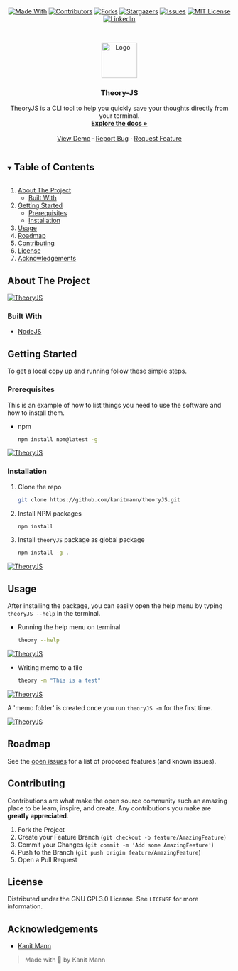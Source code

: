 #
<span style="display:block;text-align:center">

[![Made With][made-with-shield]][made-with-url]
[![Contributors][contributors-shield]][contributors-url]
[![Forks][forks-shield]][forks-url]
[![Stargazers][stars-shield]][stars-url]
[![Issues][issues-shield]][issues-url]
[![MIT License][license-shield]][license-url]
[![LinkedIn][linkedin-shield]][linkedin-url]

</span>

<!-- PROJECT LOGO -->
<br />
<p align="center">
  <a href="https://github.com/kanitmann/theoryJS">
    <img src="./img/Thinkjs.png" alt="Logo" width="80" height="80">
  </a>

  <h3 align="center">Theory-JS</h3>

  <p align="center">
    TheoryJS is a CLI tool to help you quickly save your thoughts directly from your terminal.
    <br />
    <a href="https://github.com/kanitmann/theoryJS"><strong>Explore the docs »</strong></a>
    <br />
    <br />
    <a href="https://github.com/kanitmann/theoryJS">View Demo</a>
    ·
    <a href="https://github.com/kanitmann/theoryJS/issues">Report Bug</a>
    ·
    <a href="https://github.com/kanitmann/theoryJS/issues">Request Feature</a>
  </p>
</p>

<!-- TABLE OF CONTENTS -->
<details open="open">
  <summary><h2 style="display: inline-block">Table of Contents</h2></summary>
  <ol>
    <li>
      <a href="#about-the-project">About The Project</a>
      <ul>
        <li><a href="#built-with">Built With</a></li>
      </ul>
    </li>
    <li>
      <a href="#getting-started">Getting Started</a>
      <ul>
        <li><a href="#prerequisites">Prerequisites</a></li>
        <li><a href="#installation">Installation</a></li>
      </ul>
    </li>
    <li><a href="#usage">Usage</a></li>
    <li><a href="#roadmap">Roadmap</a></li>
    <li><a href="#contributing">Contributing</a></li>
    <li><a href="#license">License</a></li>
    <li><a href="#acknowledgements">Acknowledgements</a></li>
  </ol>
</details>

<!-- ABOUT THE PROJECT -->

## About The Project

[![TheoryJS][product-screenshot]](https://github.com/kanitmann/theoryJS)

### Built With

- [NodeJS](https://nodejs.org/en/)

<!-- GETTING STARTED -->

## Getting Started

To get a local copy up and running follow these simple steps.

### Prerequisites

This is an example of how to list things you need to use the software and how to install them.

- npm
  ```sh
  npm install npm@latest -g
  ```
[![TheoryJS][product-installation]](https://github.com/kanitmann/theoryJS)
### Installation

1. Clone the repo
   ```sh
   git clone https://github.com/kanitmann/theoryJS.git
   ```
2. Install NPM packages
   ```sh
   npm install
   ```
3. Install `theoryJS` package as global package
   ```sh
   npm install -g .
   ```
[![TheoryJS][product-screenshot]](https://github.com/kanitmann/theoryJS)
<!-- USAGE EXAMPLES -->

## Usage

After installing the package, you can easily open the help menu by typing `theoryJS --help` in the terminal.

- Running the help menu on terminal
   ```sh
   theory --help
   ```
[![TheoryJS][product-screenshot]](https://github.com/kanitmann/theoryJS)

- Writing memo to a file
   ```sh
   theory -m "This is a test"
   ```
[![TheoryJS][product-screenshot2]](https://github.com/kanitmann/theoryJS)


A 'memo folder' is created once you run `theoryJS -m` for the first time. 

[![TheoryJS][product-screenshot3]](https://github.com/kanitmann/theoryJS)


<!-- ROADMAP -->

## Roadmap

See the [open issues](https://github.com/kanitmann/theoryJS/issues) for a list of proposed features (and known issues).

<!-- CONTRIBUTING -->

## Contributing

Contributions are what make the open source community such an amazing place to be learn, inspire, and create. Any contributions you make are **greatly appreciated**.

1. Fork the Project
2. Create your Feature Branch (`git checkout -b feature/AmazingFeature`)
3. Commit your Changes (`git commit -m 'Add some AmazingFeature'`)
4. Push to the Branch (`git push origin feature/AmazingFeature`)
5. Open a Pull Request

<!-- LICENSE -->

## License

Distributed under the GNU GPL3.0 License. See `LICENSE` for more information.

<!-- ACKNOWLEDGEMENTS -->

## Acknowledgements

- [Kanit Mann](https://github.com/kanitmann/)

> Made with 💙 by Kanit Mann

<!-- MARKDOWN LINKS & IMAGES -->
<!-- https://www.markdownguide.org/basic-syntax/#reference-style-links -->

[contributors-shield]: https://img.shields.io/github/contributors/kanitmann/theoryJS.svg?style=for-the-badge
[contributors-url]: https://github.com/kanitmann/theoryJS/graphs/contributors
[forks-shield]: https://img.shields.io/github/forks/kanitmann/theoryJS.svg?style=for-the-badge
[forks-url]: https://github.com/kanitmann/theoryJS/network/members
[stars-shield]: https://img.shields.io/github/stars/kanitmann/theoryJS.svg?style=for-the-badge
[stars-url]: https://github.com/kanitmann/theoryJS/stargazers
[license-shield]: https://img.shields.io/github/license/kanitmann/theoryJS?style=for-the-badge&logo=appveyor
[issues-shield]: https://img.shields.io/github/issues/kanitmann/theoryJS.svg?style=for-the-badge
[issues-url]: https://github.com/kanitmann/theoryJS/issues
[license-url]: https://github.com/kanitmann/theoryJS/blob/master/LICENSE.txt
[made-with-shield]: https://img.shields.io/github/languages/top/kanitmann/theoryJS?style=for-the-badge
[made-with-url]: https://shields.io/github/languages/top/kanitmann/theoryJS.svg?style-for-the-badge
[linkedin-shield]: https://img.shields.io/badge/-LinkedIn-black.svg?style=for-the-badge&logo=linkedin&colorB=555
[linkedin-url]: https://linkedin.com/in/kanitmann
[product-screenshot]: img/Theoryjs_help.png
[product-screenshot2]: img/Theoryjs_memo.png
[product-screenshot3]: img/MemoFolder.png
[product-installation]: img/Global_Installation.png